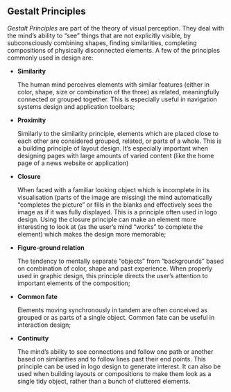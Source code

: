 ## Gestalt Principles
_Gestalt Principles_ are part of the theory of visual perception. They deal with the mind’s ability to “see” things that are not explicitly visible, by subconsciously combining shapes, finding similarities, completing compositions of physically disconnected elements. A few of the principles commonly used in design are:

* __Similarity__

    The human mind perceives elements with similar features (either in color, shape, size or combination of the three) as related, meaningfully connected or grouped together. This is especially useful in navigation systems design and application toolbars;

* __Proximity__

    Similarly to the similarity principle, elements which are placed close to each other are considered grouped, related, or parts of a whole. This is a building principle of layout design. It’s especially important when designing pages with large amounts of varied content (like the home page of a news website or application)

* __Closure__
    
    When faced with a familiar looking object which is incomplete in its visualisation (parts of the image are missing) the mind automatically “completes the picture” or fills in the blanks and effectively sees the image as if it was fully displayed. This is a principle often used in logo design. Using the closure principle can make an element more interesting to look at (as the user’s mind “works” to complete the element) which makes the design more memorable;

* __Figure-ground relation__

    The tendency to mentally separate “objects” from “backgrounds” based on combination of color, shape and past experience. When properly used in graphic design, this principle directs the user’s attention to important elements of the composition;

* __Common fate__

    Elements moving synchronously in tandem are often conceived as grouped or as parts of a single object. Common fate can be useful in interaction design;

* __Continuity__

    The mind’s ability to see connections and follow one path or another based on similarities and to follow lines past their end points. This principle can be used in logo design to generate interest. It can also be used when building layouts or compositions to make them look as a single tidy object, rather than a bunch of cluttered elements.